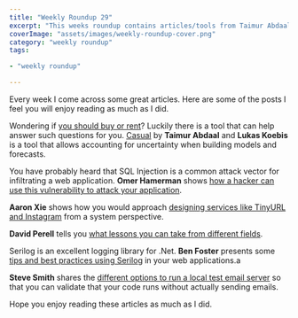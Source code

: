 ```yaml
---
title: "Weekly Roundup 29"
excerpt: "This weeks roundup contains articles/tools from Taimur Abdaal and Lukas Koebis, Omer Hamerman, Aaron Xie, David Perell, Ben Foster and Steve Smith"
coverImage: "assets/images/weekly-roundup-cover.png"
category: "weekly roundup"
tags:

- "weekly roundup"

---
```


Every week I come across some great articles. Here are some of the posts I feel you will enjoy reading as much as I did.

Wondering if [you should buy or rent](./rent-buy-house)? Luckily there is a tool that can help answer such questions for you. [Casual](https://www.causal.app/) by **Taimur Abdaal** and **Lukas Koebis** is a tool that allows accounting for uncertainty when building models and forecasts.

You have probably heard that SQL Injection is a common attack vector for infiltrating a web application. **Omer Hamerman** shows [how a hacker can use this vulnerability to attack your application](https://omerxx.com/sql-injection-intro/).

**Aaron Xie** shows how you would approach [designing services like TinyURL and Instagram](https://www.educative.io/blog/system-design-tinyurl-instagram) from a system perspective.

**David Perell** tells you [what lessons you can take from different fields](https://threadreaderapp.com/thread/1192474076360654850.html).

Serilog is an excellent logging library for .Net. **Ben Foster** presents some [tips and best practices using Serilog](https://ben.onfabrik.com/blog/serilog-logging-best-practices) in your web applications.a

**Steve Smith** shares the [different options to run a local test email server](https://ardalis.com/configuring-a-local-test-email-server) so that you can validate that your code runs without actually sending emails.

Hope you enjoy reading these articles as much as I did.
